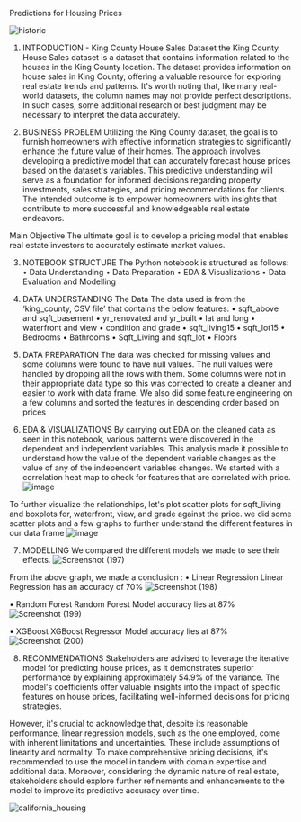 Predictions for Housing Prices

 ![historic](https://github.com/MWENDA1999/DSF_FT-Group-9-Phase-2-project/assets/141914238/7cad1fc6-d176-4033-9537-7099219e79a5)


1.	INTRODUCTION - King County House Sales Dataset
the King County House Sales dataset is a dataset that contains information related to the houses in the King County location. 
The dataset provides information on house sales in King County, offering a valuable resource for exploring real estate trends and patterns. It's worth noting that, like many real-world datasets, the column names may not provide perfect descriptions. In such cases, some additional research or  best judgment may be necessary to interpret the data accurately.


2.	BUSINESS PROBLEM
Utilizing the King County dataset, the goal is to furnish homeowners with effective information strategies to significantly enhance the future value of their homes. The approach involves developing a predictive model that can accurately forecast house prices based on the dataset's variables. This predictive understanding will serve as a foundation for informed decisions regarding property investments, sales strategies, and pricing recommendations for clients. The intended outcome is to empower homeowners with insights that contribute to more successful and knowledgeable real estate endeavors.

Main Objective
The ultimate goal is to develop a pricing model that enables real estate investors to accurately estimate market values.

3.	NOTEBOOK STRUCTURE
The Python notebook is structured as follows:
•	Data Understanding
•	Data Preparation
•	EDA & Visualizations
•	Data Evaluation and Modelling


4.	DATA UNDERSTANDING
The Data
The data used is from the ‘king_county, CSV file’ that contains the below features:
•	sqft_above and sqft_basement
•	yr_renovated and yr_built
•	lat and long
•	waterfront and view
•	condition and grade
•	sqft_living15
•	sqft_lot15
•	Bedrooms
•	Bathrooms
•	Sqft_Living and sqft_lot
•	Floors


5.	DATA PREPARATION
The data was checked for missing values and some columns were found to have null values. The null values were handled by dropping all the rows with them. Some columns were not in their appropriate data type so this was corrected to create a cleaner and easier to work with data frame. We also did some feature engineering on a few columns and sorted the features in descending order based on prices





6.	EDA & VISUALIZATIONS
By carrying out EDA on the cleaned data as seen in this notebook, various patterns were discovered in the dependent and independent variables. This analysis made it possible to understand how the value of the dependent variable changes as the value of any of the independent variables changes.
We started with a correlation heat map to check for features that are correlated with price.
![image](https://github.com/MWENDA1999/DSF_FT-Group-9-Phase-2-project/assets/141914238/edd40258-7634-4b88-9c5d-84316ab47aa6)

To further visualize the relationships, let's plot scatter plots for sqft_living and boxplots for, waterfront, view, and grade against the price.​ we did some scatter plots and a few graphs to further understand the different features in our data frame
![image](https://github.com/MWENDA1999/DSF_FT-Group-9-Phase-2-project/assets/141914238/3a3ea4a3-5024-4a08-b992-cdc2d3f47e56)

7.	MODELLING
We compared the different models we made to see their effects.
![Screenshot (197)](https://github.com/MWENDA1999/DSF_FT-Group-9-Phase-2-project/assets/141914238/507e6365-c55b-4516-81a8-1f05359209b5)

From the above graph, we made a conclusion :
•	Linear Regression 
Linear Regression has an accuracy of 70%
![Screenshot (198)](https://github.com/MWENDA1999/DSF_FT-Group-9-Phase-2-project/assets/141914238/709d734d-a3e0-46a8-b062-caefac1d7f4e)

•	Random Forest 
Random Forest Model accuracy lies at 87%
![Screenshot (199)](https://github.com/MWENDA1999/DSF_FT-Group-9-Phase-2-project/assets/141914238/f6fbf24d-98d5-4ba9-98bb-44564f1030d1)

•	XGBoost
XGBoost Regressor Model accuracy lies at 87%
![Screenshot (200)](https://github.com/MWENDA1999/DSF_FT-Group-9-Phase-2-project/assets/141914238/ce1b4abc-4b70-4cb7-b9ab-854339498297)


8.	RECOMMENDATIONS
Stakeholders are advised to leverage the iterative model for predicting house prices, as it demonstrates superior performance by explaining approximately 54.9% of the variance. The model's coefficients offer valuable insights into the impact of specific features on house prices, facilitating well-informed decisions for pricing strategies.

However, it's crucial to acknowledge that, despite its reasonable performance, linear regression models, such as the one employed, come with inherent limitations and uncertainties. These include assumptions of linearity and normality. To make comprehensive pricing decisions, it's recommended to use the model in tandem with domain expertise and additional data. Moreover, considering the dynamic nature of real estate, stakeholders should explore further refinements and enhancements to the model to improve its predictive accuracy over time.

 ![california_housing](https://github.com/MWENDA1999/DSF_FT-Group-9-Phase-2-project/assets/141914238/3a7975cb-0456-4d79-be09-d4332e61b2ee)

